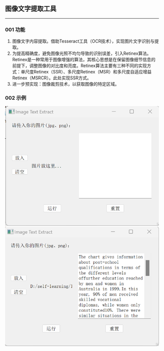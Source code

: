 ## 图像文字提取工具
----------
### 001 功能
1. 图像文字内容提取。借助Tesseract工具（OCR技术），实现图片文字识别与提取。
2. 为提高精确度，避免图像光照不均匀导致的识别误差，引入Retinex算法。Retinex是一种常用于图像增强的算法，其核心思想是在保留图像细节信息的前提下，调整图像的对比度和亮度。Retinex算法主要有三种不同的实现方式：单尺度Retinex（SSR）、多尺度Retinex（MSR）和多尺度自适应增益Retinex（MSRCR）。此处实现SSR方式。
3. 进一步预实现：图像裁剪技术，以获取图像的特定区域。

### 002 示例
![image_example_1](examples/image_example_1.png "初始界面")
![image_example_2](examples/image_example_2.png "文字提取后")
